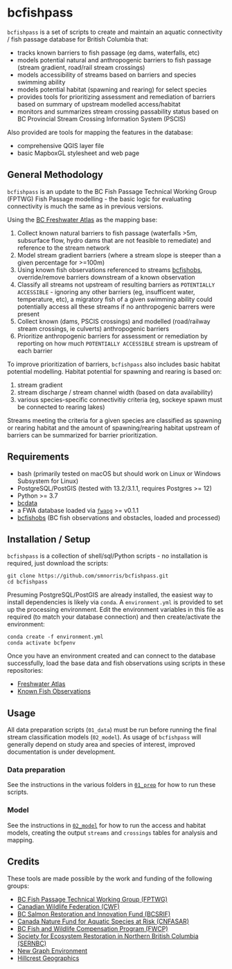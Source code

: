 # bcfishpass

`bcfishpass` is a set of scripts to create and maintain an aquatic connectivity / fish passage database for British Columbia that:

- tracks known barriers to fish passage (eg dams, waterfalls, etc)
- models potential natural and anthropogenic barriers to fish passage (stream gradient, road/rail stream crossings)
- models accessibility of streams based on barriers and species swimming ability
- models potential habitat (spawning and rearing) for select species
- provides tools for prioritizing assessment and remediation of barriers based on summary of upstream modelled access/habitat
- monitors and summarizes stream crossing passability status based on BC Provincial Stream Crossing Information System (PSCIS)

Also provided are tools for mapping the features in the database:

- comprehensive QGIS layer file
- basic MapboxGL stylesheet and web page


## General Methodology

`bcfishpass` is an update to the BC Fish Passage Technical Working Group (FPTWG) Fish Passage modelling - the basic logic for evaluating connectivity is much the same as in previous versions.

Using the [BC Freshwater Atlas](https://github.com/smnorris/fwapg) as the mapping base:

1. Collect known natural barriers to fish passage (waterfalls >5m, subsurface flow, hydro dams that are not feasible to remediate) and reference to the stream network
2. Model stream gradient barriers (where a stream slope is steeper than a given percentage for >=100m)
3. Using known fish observations referenced to streams [bcfishobs](https://github.com/smnorris/bcfishobs), override/remove barriers downstream of a known observation
4. Classify all streams not upstream of resulting barriers as `POTENTIALLY ACCESSIBLE` - ignoring any other barriers (eg, insufficent water, temperature, etc), a migratory fish of a given swimming ability could potentially access all these streams if no anthropogenic barrers were present
5. Collect known (dams, PSCIS crossings) and modelled (road/railway stream crossings, ie culverts) anthropogenic barriers
6. Prioritize anthropogenic barriers for assessment or remediation by reporting on how much `POTENTIALLY ACCESSIBLE` stream is upstream of each barrier

To improve prioritization of barriers, `bcfishpass` also includes basic habitat potential modelling. Habitat potential for spawning and rearing is based on:

1. stream gradient
2. stream discharge / stream channel width (based on data availability)
3. various species-specific connectivitiy criteria (eg, sockeye spawn must be connected to rearing lakes)

Streams meeting the criteria for a given species are classified as spawning or rearing habitat and the amount of spawning/rearing habitat upstream of barriers can be summarized for barrier prioritization.


## Requirements

- bash (primarily tested on macOS but should work on Linux or Windows Subsystem for Linux)
- PostgreSQL/PostGIS (tested with 13.2/3.1.1, requires Postgres >= 12)
- Python >= 3.7
- [bcdata](https://github.com/smnorris/bcdata)
- a FWA database loaded via [`fwapg`](https://github.com/smnorris/fwapg) >= v0.1.1
- [bcfishobs](https://github.com/smnorris/bcfishobs) (BC fish observations and obstacles, loaded and processed)


## Installation / Setup

`bcfishpass` is a collection of shell/sql/Python scripts - no installation is required, just download the scripts:

    git clone https://github.com/smnorris/bcfishpass.git
    cd bcfishpass

Presuming PostgreSQL/PostGIS are already installed, the easiest way to install dependencies is likely via `conda`.
A `environment.yml` is provided to set up the processing environment. Edit the environment variables in this file
as required (to match your database connection) and then create/activate the environment:

    conda create -f environment.yml
    conda activate bcfpenv

Once you have an environment created and can connect to the database successfully, load the base data and fish observations using scripts in these repositories:

- [Freshwater Atlas](https://github.com/smnorris/fwapg)
- [Known Fish Observations](https://github.com/smnorris/bcfishobs)


## Usage

All data preparation scripts (`01_data`) must be run before running the final stream classification models (`02_model`).
As usage of `bcfishpass` will generally depend on study area and species of interest, improved documentation is under development.

### Data preparation

See the instructions in the various folders in [`01_prep`](01_prep) for how to run these scripts.

### Model

See the instructions in [`02_model`](02_model) for how to run the access and habitat models, creating the output `streams` and `crossings` tables for analysis and mapping.

## Credits

These tools are made possible by the work and funding of the following groups:

- [BC Fish Passage Technical Working Group (FPTWG)](https://www2.gov.bc.ca/gov/content/environment/plants-animals-ecosystems/fish/aquatic-habitat-management/fish-passage)
- [Canadian Wildlife Federation (CWF)](https://cwf-fcf.org/en/explore/fish-passage/breaking-down-barriers.html)
- [BC Salmon Restoration and Innovation Fund (BCSRIF)](https://www.dfo-mpo.gc.ca/fisheries-peches/initiatives/fish-fund-bc-fonds-peche-cb/index-eng.html)
- [Canada Nature Fund for Aquatic Species at Risk (CNFASAR)](https://www.dfo-mpo.gc.ca/species-especes/sara-lep/cnfasar-fnceap/index-eng.html)
- [BC Fish and Wildlife Compensation Program (FWCP)](https://fwcp.ca/)
- [Society for Ecosystem Restoration in Northern British Columbia (SERNBC)](https://sernbc.ca/)
- [New Graph Environment](https://www.newgraphenvironment.com/)
- [Hillcrest Geographics](https://www.hillcrestgeo.ca)
